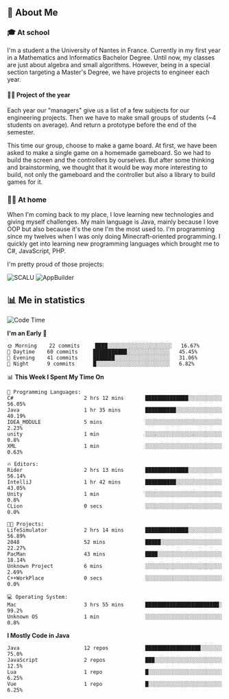 ## 👀 About Me

### 🎓 At school

I'm a student a the University of Nantes in France. Currently in my first year in a Mathematics and Informatics Bachelor Degree. Until now, my classes are just about algebra and small algorithms. However, being in a special section targeting a Master's Degree, we have projects to engineer each year. 

#### 🔧🔬 Project of the year

Each year our "managers" give us a list of a few subjects for our engineering projects. Then we have to make small groups of students (~4 students on average). And return a prototype before the end of the semester.

This time our group, choose to make a game board. At first, we have been asked to make a single game on a homemade gameboard. So we had to build the screen and the controllers by ourselves. 
But after some thinking and brainstorming, we thought that it would be way more interesting to build, not only the gameboard and the controller but also a library to build games for it.

### 👨‍💻 At home

When I'm coming back to my place, I love learning new technologies and giving myself challenges. My main language is Java, mainly because I love OOP but also because it's the one I'm the most used to. I'm programming since my twelves when I was only doing Minecraft-oriented programming.  I quickly get into learning new programming languages which brought me to C#, JavaScript, PHP. 

I'm pretty proud of those projects:

![SCALU](https://github-readme-stats.vercel.app/api/pin?username=renardfute&repo=SCALU)
![AppBuilder](https://github-readme-stats.vercel.app/api/pin?username=pulsedev2&repo=AppBuilder)

## 📊 Me in statistics
<!--START_SECTION:waka-->
![Code Time](http://img.shields.io/badge/Code%20Time-5%20hrs%2015%20mins-blue)

**I'm an Early 🐤** 

```text
🌞 Morning    22 commits     ████░░░░░░░░░░░░░░░░░░░░░   16.67% 
🌆 Daytime    60 commits     ███████████░░░░░░░░░░░░░░   45.45% 
🌃 Evening    41 commits     ███████░░░░░░░░░░░░░░░░░░   31.06% 
🌙 Night      9 commits      █░░░░░░░░░░░░░░░░░░░░░░░░   6.82%

```


📊 **This Week I Spent My Time On** 

```text
💬 Programming Languages: 
C#                       2 hrs 12 mins       ██████████████░░░░░░░░░░░   56.05% 
Java                     1 hr 35 mins        ██████████░░░░░░░░░░░░░░░   40.19% 
IDEA_MODULE              5 mins              ░░░░░░░░░░░░░░░░░░░░░░░░░   2.23% 
unity                    1 min               ░░░░░░░░░░░░░░░░░░░░░░░░░   0.8% 
XML                      1 min               ░░░░░░░░░░░░░░░░░░░░░░░░░   0.63%

🔥 Editors: 
Rider                    2 hrs 13 mins       ██████████████░░░░░░░░░░░   56.14% 
IntelliJ                 1 hr 42 mins        ██████████░░░░░░░░░░░░░░░   43.05% 
Unity                    1 min               ░░░░░░░░░░░░░░░░░░░░░░░░░   0.8% 
CLion                    0 secs              ░░░░░░░░░░░░░░░░░░░░░░░░░   0.0%

🐱‍💻 Projects: 
LifeSimulator            2 hrs 14 mins       ██████████████░░░░░░░░░░░   56.89% 
2048                     52 mins             █████░░░░░░░░░░░░░░░░░░░░   22.27% 
PacMan                   43 mins             ████░░░░░░░░░░░░░░░░░░░░░   18.14% 
Unknown Project          6 mins              ░░░░░░░░░░░░░░░░░░░░░░░░░   2.69% 
C++WorkPlace             0 secs              ░░░░░░░░░░░░░░░░░░░░░░░░░   0.0%

💻 Operating System: 
Mac                      3 hrs 55 mins       ████████████████████████░   99.2% 
Unknown OS               1 min               ░░░░░░░░░░░░░░░░░░░░░░░░░   0.8%

```

**I Mostly Code in Java** 

```text
Java                     12 repos            ██████████████████░░░░░░░   75.0% 
JavaScript               2 repos             ███░░░░░░░░░░░░░░░░░░░░░░   12.5% 
Lua                      1 repo              █░░░░░░░░░░░░░░░░░░░░░░░░   6.25% 
Vue                      1 repo              █░░░░░░░░░░░░░░░░░░░░░░░░   6.25%

```



<!--END_SECTION:waka-->

